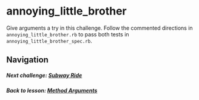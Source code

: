 # annoying_little_brother
Give arguments a try in this challenge. Follow the commented directions in `annoying_little_brother.rb` to pass both tests in `annoying_little_brother_spec.rb`.   

## Navigation  
##### Next challenge: [Subway Ride](https://github.com/Coderdotnew/intro_web_apps_bs/tree/master/02_class/03_method_arguments/code/03_subway_ride) 
##### Back to lesson: [Method Arguments](https://github.com/Coderdotnew/intro_web_apps_bs/tree/master/02_class/03_method_arguments)    

